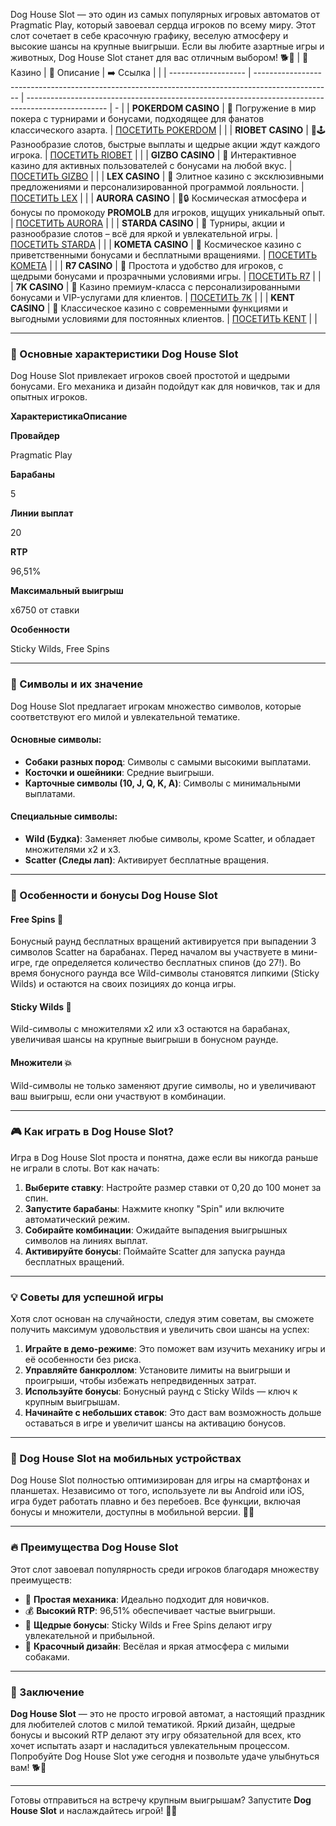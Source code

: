 Dog House Slot — это один из самых популярных игровых автоматов от Pragmatic Play, который завоевал сердца игроков по всему миру. Этот слот сочетает в себе красочную графику, веселую атмосферу и высокие шансы на крупные выигрыши. Если вы любите азартные игры и животных, Dog House Slot станет для вас отличным выбором! 🐕🎰
| 🎰 Казино           | 📜 Описание                                                                                       | ➡️ Ссылка                                                                                          |   |
| ------------------- | ------------------------------------------------------------------------------------------------- | -------------------------------------------------------------------------------------------------- | - |
| **POKERDOM CASINO** | 🎲 Погружение в мир покера с турнирами и бонусами, подходящее для фанатов классического азарта.   | [ПОСЕТИТЬ POKERDOM](https://brandplay.link/FwVc4f)                                                 |   |
| **RIOBET CASINO**   | 🌟🕹️ Разнообразие слотов, быстрые выплаты и щедрые акции ждут каждого игрока.                    | [ПОСЕТИТЬ RIOBET](https://brandplay.link/TnjsxFvH)                                                 |   |
| **GIZBO CASINO**    | 🚀 Интерактивное казино для активных пользователей с бонусами на любой вкус.                      | [ПОСЕТИТЬ GIZBO](https://brandplay.link/rvzLrVLp)                                                  |   |
| **LEX CASINO**      | 🎰 Элитное казино с эксклюзивными предложениями и персонализированной программой лояльности.      | [ПОСЕТИТЬ LEX](https://brandplay.link/VMqNXPFs)                                                    |   |
| **AURORA CASINO**   | 🌌🔒 Космическая атмосфера и бонусы по промокоду **PROMOLB** для игроков, ищущих уникальный опыт. | [ПОСЕТИТЬ AURORA](https://10trafic-stat2.com/click/668546556bcc6313411604bc/6766/13031/subaccount) |   |
| **STARDA CASINO**   | 🌠 Турниры, акции и разнообразие слотов – всё для яркой и увлекательной игры.                     | [ПОСЕТИТЬ STARDA](https://brandplay.link/HDcDrxLk)                                                 |   |
| **KOMETA CASINO**   | 💫 Космическое казино с приветственными бонусами и бесплатными вращениями.                        | [ПОСЕТИТЬ KOMETA](https://brandplay.link/jHzFFYGv)                                                 |   |
| **R7 CASINO**       | 🎯 Простота и удобство для игроков, с щедрыми бонусами и прозрачными условиями игры.              | [ПОСЕТИТЬ R7](https://brandplay.link/dByFXP7h)                                                     |   |
| **7K CASINO**       | 💎 Казино премиум-класса с персонализированными бонусами и VIP-услугами для клиентов.             | [ПОСЕТИТЬ 7K](https://brandplay.link/dd46bNgD)                                                     |   |
| **KENT CASINO**     | 🎲 Классическое казино с современными функциями и выгодными условиями для постоянных клиентов.    | [ПОСЕТИТЬ KENT](https://brandplay.link/XRH1g6Vb)                                                   |   |
***

### 🐾 Основные характеристики Dog House Slot

Dog House Slot привлекает игроков своей простотой и щедрыми бонусами. Его механика и дизайн подойдут как для новичков, так и для опытных игроков.

**ХарактеристикаОписание**

**Провайдер**

Pragmatic Play

**Барабаны**

5

**Линии выплат**

20

**RTP**

96,51%

**Максимальный выигрыш**

х6750 от ставки

**Особенности**

Sticky Wilds, Free Spins

***

### 🎰 Символы и их значение

Dog House Slot предлагает игрокам множество символов, которые соответствуют его милой и увлекательной тематике.

#### Основные символы:

* **Собаки разных пород**: Символы с самыми высокими выплатами.
* **Косточки и ошейники**: Средние выигрыши.
* **Карточные символы (10, J, Q, K, A)**: Символы с минимальными выплатами.

#### Специальные символы:

* **Wild (Будка)**: Заменяет любые символы, кроме Scatter, и обладает множителями х2 и х3.
* **Scatter (Следы лап)**: Активирует бесплатные вращения.

***

### 🐶 Особенности и бонусы Dog House Slot

#### **Free Spins 🎁**

Бонусный раунд бесплатных вращений активируется при выпадении 3 символов Scatter на барабанах. Перед началом вы участвуете в мини-игре, где определяется количество бесплатных спинов (до 27!). Во время бонусного раунда все Wild-символы становятся липкими (Sticky Wilds) и остаются на своих позициях до конца игры.

#### **Sticky Wilds 🦴**

Wild-символы с множителями х2 или х3 остаются на барабанах, увеличивая шансы на крупные выигрыши в бонусном раунде.

#### **Множители 💥**

Wild-символы не только заменяют другие символы, но и увеличивают ваш выигрыш, если они участвуют в комбинации.

***

### 🎮 Как играть в Dog House Slot?

Игра в Dog House Slot проста и понятна, даже если вы никогда раньше не играли в слоты. Вот как начать:

1. **Выберите ставку**: Настройте размер ставки от 0,20 до 100 монет за спин.
2. **Запустите барабаны**: Нажмите кнопку "Spin" или включите автоматический режим.
3. **Собирайте комбинации**: Ожидайте выпадения выигрышных символов на линиях выплат.
4. **Активируйте бонусы**: Поймайте Scatter для запуска раунда бесплатных вращений.

***

### 💡 Советы для успешной игры

Хотя слот основан на случайности, следуя этим советам, вы сможете получить максимум удовольствия и увеличить свои шансы на успех:

1. **Играйте в демо-режиме**: Это поможет вам изучить механику игры и её особенности без риска.
2. **Управляйте банкроллом**: Установите лимиты на выигрыши и проигрыши, чтобы избежать непредвиденных затрат.
3. **Используйте бонусы**: Бонусный раунд с Sticky Wilds — ключ к крупным выигрышам.
4. **Начинайте с небольших ставок**: Это даст вам возможность дольше оставаться в игре и увеличит шансы на активацию бонусов.

***

### 📱 Dog House Slot на мобильных устройствах

Dog House Slot полностью оптимизирован для игры на смартфонах и планшетах. Независимо от того, используете ли вы Android или iOS, игра будет работать плавно и без перебоев. Все функции, включая бонусы и множители, доступны в мобильной версии. 📱✨

***

### 🔥 Преимущества Dog House Slot

Этот слот завоевал популярность среди игроков благодаря множеству преимуществ:

* 🐾 **Простая механика**: Идеально подходит для новичков.
* 💰 **Высокий RTP**: 96,51% обеспечивает частые выигрыши.
* 🎁 **Щедрые бонусы**: Sticky Wilds и Free Spins делают игру увлекательной и прибыльной.
* 🎨 **Красочный дизайн**: Весёлая и яркая атмосфера с милыми собаками.

***

### 🎯 Заключение

**Dog House Slot** — это не просто игровой автомат, а настоящий праздник для любителей слотов с милой тематикой. Яркий дизайн, щедрые бонусы и высокий RTP делают эту игру обязательной для всех, кто хочет испытать азарт и насладиться увлекательным процессом. Попробуйте Dog House Slot уже сегодня и позвольте удаче улыбнуться вам! 🐕🎰

***

Готовы отправиться на встречу крупным выигрышам? Запустите **Dog House Slot** и наслаждайтесь игрой! 🐾✨
